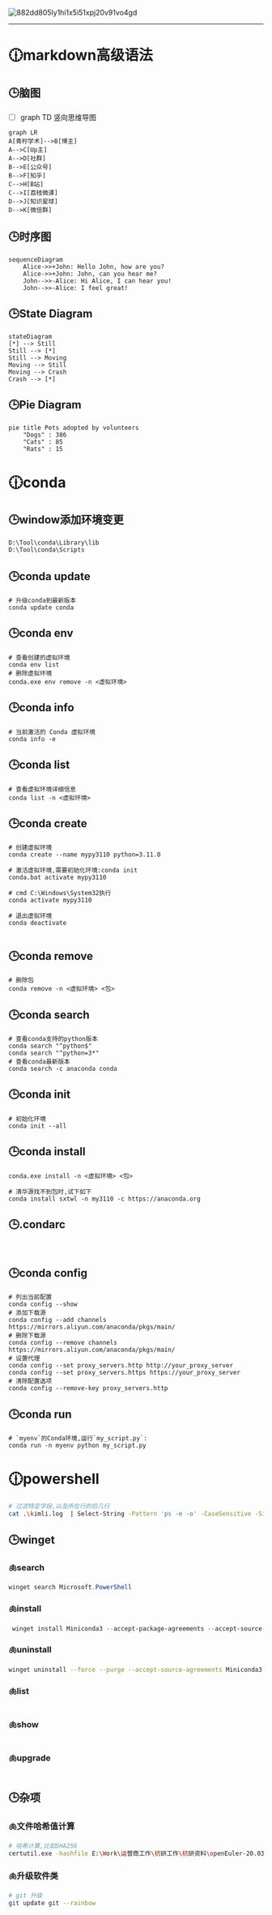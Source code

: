![882dd805ly1hi1x5i51xpj20v91vo4gd](IT-tool/882dd805ly1hi1x5i51xpj20v91vo4gd.jpg)

------

# 🕧markdown高级语法

## 🕒脑图

- [ ] graph TD 竖向思维导图

```mermaid
graph LR
A[青柠学术]-->B[博主]
A-->C[Up主]
A-->D[社群]
B-->E[公众号]
B-->F[知乎]
C-->H[B站]
C-->I[荔枝微课]
D-->J[知识星球]
D-->K[微信群]
```

## 🕒时序图

```mermaid
sequenceDiagram
    Alice->>+John: Hello John, how are you?
    Alice->>+John: John, can you hear me?
    John-->>-Alice: Hi Alice, I can hear you!
    John-->>-Alice: I feel great!
```

## 🕒State Diagram

```mermaid
stateDiagram
[*] --> Still
Still --> [*]
Still --> Moving
Moving --> Still
Moving --> Crash
Crash --> [*]
```

## 🕒Pie Diagram

```mermaid
pie title Pets adopted by volunteers
    "Dogs" : 386
    "Cats" : 85
    "Rats" : 15
```

# 🕧conda

## 🕒window添加环境变更

```bash
D:\Tool\conda\Library\lib
D:\Tool\conda\Scripts
```

## 🕒conda update

```shell
# 升级conda到最新版本
conda update conda
```

## 🕒conda env

```shell
# 查看创建的虚拟环境
conda env list
# 删除虚拟环境
conda.exe env remove -n <虚拟环境>
```

## 🕒conda info

```shell
# 当前激活的 Conda 虚拟环境
conda info -e

```

## 🕒conda list

```shell
# 查看虚拟环境详细信息
conda list -n <虚拟环境>

```

## 🕒conda create

```shell
# 创建虚拟环境
conda create --name mypy3110 python=3.11.0

# 激活虚拟环境,需要初始化环境:conda init
conda.bat activate mypy3110

# cmd C:\Windows\System32执行
conda activate mypy3110

# 退出虚拟环境
conda deactivate


```

## 🕒conda remove

```shell
# 删除包
conda remove -n <虚拟环境> <包>

```

## 🕒conda search

```shell
# 查看conda支持的python版本
conda search "^python$"
conda search "^python=3*"
# 查看conda最新版本
conda search -c anaconda conda
```

## 🕒conda init

```shell
# 初始化环境
conda init --all
```

## 🕒conda install

```shell
conda.exe install -n <虚拟环境> <包>

# 清华源找不到包时,试下如下
conda install sxtwl -n my3110 -c https://anaconda.org

```

## 🕒.condarc

```shell


```

## 🕒conda config

```shell
# 列出当前配置
conda config --show
# 添加下载源
conda config --add channels https://mirrors.aliyun.com/anaconda/pkgs/main/
# 删除下载源
conda config --remove channels https://mirrors.aliyun.com/anaconda/pkgs/main/
# 设置代理
conda config --set proxy_servers.http http://your_proxy_server
conda config --set proxy_servers.https https://your_proxy_server
# 清除配置选项
conda config --remove-key proxy_servers.http

```
## 🕒conda run

```shell
# `myenv`的Conda环境,运行`my_script.py`:
conda run -n myenv python my_script.py

```

# 🕧powershell

```bash
# 过滤特定字段,以及所在行的后几行
cat .\kimli.log  | Select-String -Pattern 'ps -e -o' -CaseSensitive -SimpleMatch  -Context 0,3

```

## 🕒winget

### 🫁search

```powershell
winget search Microsoft.PowerShell
```

### 🫁install

```powershell
 winget install Miniconda3 --accept-package-agreements --accept-source-agreements --no-upgrade --uninstall-previous --force -l D:/Tool/conda --rainbow
```
### 🫁uninstall

```bash
winget uninstall --force --purge --accept-source-agreements Miniconda3
```

### 🫁list

```powershell

```

### 🫁show

```powershell

```

### 🫁upgrade

```powershell

```

## 🕒杂项

### 🫁文件哈希值计算

```bash
# 哈希计算,比如SHA256
certutil.exe -hashfile E:\Work\运营商工作\杭研工作\杭研资料\openEuler-20.03-LTS-SP3-aarch64-dvd.iso SHA256
```

### 🫁升级软件类

```bash
# git 升级
git update git --rainbow
```
